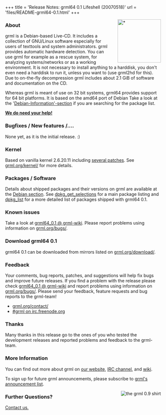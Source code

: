 +++
title = 'Release Notes: grml64 0.1 Lifeshell (20070518)'
url = 'files/README-grml64-0.1.html'
+++

<p><a href="/screenshots/"><img align="right" style="margin-left: 20px;
border: 0" src="/screenshots/grml64_0.1_small.jpg" width="140" alt="*" /></a></p>

<h3>About</h3>

<p>grml is a Debian-based Live-CD. It includes a collection of GNU/Linux
software especially for users of texttools and system administrators.
grml provides automatic hardware detection. You can use grml for example
as a rescue system, for analyzing systems/networks or as a working
environment. It is not necessary to install anything to a harddisk, you
don't even need a harddisk to run it, unless you want to (use grml2hd
for this). Due to on-the-fly decompression grml includes about 2.1 GiB
of software and documentation on the CD.</p>

<p>Whereas grml is meant of use on 32 bit systems, grml64
provides support for 64 bit platforms. It is based on the amd64
port of Debian Take a look at the '<a
href="/files/">Debian-Information'-section</a> if you are
searching for the package list.</p>

<p><strong><a href="/donations/">We do need your help!</a></strong></p>

<h3>Bugfixes / New features /....</h3>

<p>None yet, as it is the initial release. :)</p>

<h3>Kernel</h3>

<p>Based on vanilla kernel 2.6.20.11 including <a
href="/kernel/">several patches</a>. See <a
href="/kernel/">grml.org/kernel/</a> for more details.</p>

<h3>Packages / Software</h3>

<p>Details about shipped packages and their versions on grml are
available at the <a href="/files/#debian">Debian section</a>. See <a
href="/files/release-0.1-grml64/dpkg_get_selections">dpkg_get_selections</a>
for a main package listing and <a
href="/files/release-0.1-grml64/dpkg_list">dpkg_list</a> for a more detailed
list of packages shipped with grml64 0.1.</p>

<h3>Known issues</h3>

<p>Take a look at <a
href="https://github.com/grml/grml/wiki/grml64_0.1">grml64_0.1
@ grml-wiki</a>.  Please report problems using information on
<a href="/bugs/">grml.org/bugs/</a>.</p>

<h3>Download grml64 0.1</h3>

<p>grml64 0.1 can be downloaded from mirrors listed on <a
href="/download/">grml.org/download/</a>.</p>

<h3>Feedback</h3>

<p>Your comments, bug reports, patches, and suggestions will
help fix bugs and improve future releases. If you find a
problem with the release please check <a
href="https://github.com/grml/grml/wiki/grml64_0.1">grml64_0.1
@ grml-wiki</a> and report problems using information on <a
href="/bugs/">grml.org/bugs/</a>. Please send your feedback,
feature requests and bug reports to the grml-team!</p>

<ul>
<li><a href="/contact/">grml.org/contact/</a>
<li><a href="/irc/">#grml on irc.freenode.org</a>
</ul>

<h3>Thanks</h3>

<p>Many thanks in this release go to the ones of you who
tested the development releases and reported problems and
feedback to the grml-team.</p>

<h3>More Information</h3>

<p>You can find out more about grml on <a href="/">our website</a>, <a
href="/irc/">IRC channel</a>, and <a href="http://wiki.grml.org/">wiki</a>.

<p>To sign up for future grml announcements, please subscribe to <a
href="http://lists.mur.at/mailman/listinfo/grml-announce"> grml's
announcement list</a>.</p>


<p><a
href="http://www.spreadshirt.net/shop.php?article_id=3966156&view_id=4#top"><img
align="right" style="margin-left: 20px; border: 0"
src="/img/grmlshirt_0.9.jpg" alt="the grml 0.9 shirt" /></a></p>

<h3>Further Questions?</h3>

<p><a href="/contact/">Contact us.</a></p>
